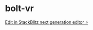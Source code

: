 # bolt-vr

[Edit in StackBlitz next generation editor ⚡️](https://stackblitz.com/~/github.com/stephenpurkiss/bolt-vr)